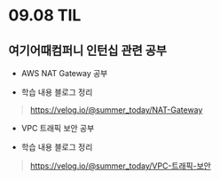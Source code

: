 <h1> 09.08 TIL </h1>

## 여기어때컴퍼니 인턴십 관련 공부

- AWS NAT Gateway 공부

- 학습 내용 블로그 정리
 > https://velog.io/@summer_today/NAT-Gateway

- VPC 트래픽 보안 공부

- 학습 내용 블로그 정리
 > https://velog.io/@summer_today/VPC-트래픽-보안
